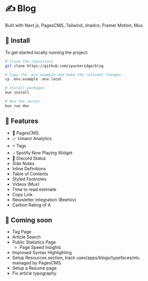 # ✍️ Blog

Built with Next.js, PagesCMS, Tailwind, shadcn, Framer Motion, Mux.

## 🚀 Install

To get started locally running the project:

```bash
# Clone the repository
git clone https://github.com/zpuckeridge/blog

# Copy the .env.example and make the relevant changes
cp .env.example .env.local

# Install packages
bun install

# Run the server
bun run dev
```

## 🚩 Features

- 📝 PagesCMS
- 📈 Umami Analytics
- ⚡ Tags
- 🎶 Spotify Now Playing Widget
- 🧭 Discord Status
- Side Notes
- Inline Definitions
- Table of Contents
- Styled Footnotes
- Videos (Mux)
- Time to read estimate
- Copy Link
- Newsletter Integration (Beehiiv)
- Carbon Rating of A

## 👀 Coming soon

- Tag Page
- Article Search
- Public Statistics Page
  - Page Speed Insights
- Improved Syntax Highlighting
- Setup Resources section, track uses/apps/blogs/typefaces/etc. managed by PagesCMS.
- Setup a Resume page
- Fix article typography
